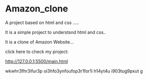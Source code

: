 # Amazon_clone
A project based on html and css .....

It is a simple project to understsnd html and css..

It is a clone of Amazon Website...

click here to check my project:

http://127.0.0.1:5500/main.html

wkwhr3fhr3ifur3p oi3hfo3ynfoufop3r1for1i h14yt4u i903tug9pxut g
